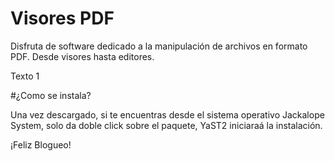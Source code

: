 ﻿# Visores PDF

Disfruta de software dedicado a la manipulación de archivos en formato PDF.
Desde visores hasta editores.

Texto 1

#¿Como se instala?

Una vez descargado, si te encuentras desde el sistema operativo Jackalope System, solo da doble click sobre el paquete, YaST2 iniciaraá la instalación.

¡Feliz Blogueo!

